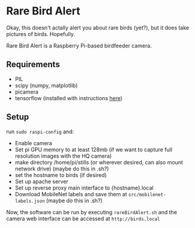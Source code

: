 # Rare Bird Alert
Okay, this doesn't actally alert you about rare birds (yet?), but it does take pictures of birds. Hopefully.

Rare Bird Alert is a Raspberry Pi-based birdfeeder camera. 

## Requirements

+ PIL
+ scipy (numpy, matplotlib)
+ picamera
+ tensorflow (installed with instructions [here](https://raspberrypi.stackexchange.com/questions/107483/error-installing-tensorflow-cannot-find-libhdfs-so))

## Setup
run `sudo raspi-config` and:
+ Enable camera
+ Set pi GPU memory to at least 128mb (if we want to capture full resolution images with the HQ camera)
+ make directory /home/pi/stills (or wherever desired, can also mount network drive) (maybe do this in .sh?)
+ set the hostname to birds (if desired)
+ Set up apache server
+ Set up reverse proxy main interface to {hostname}.local
+ Download MobileNet labels and save them at `src/mobilenet-labels.json` (maybe do this in .sh?)

Now, the software can be run by executing `rareBirdAlert.sh` and the camera web interface can be accessed at `http://birds.local`

